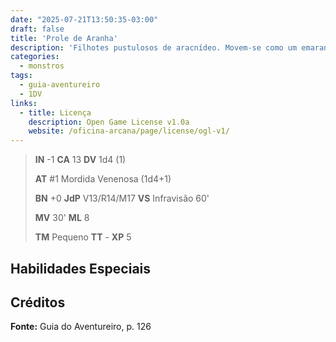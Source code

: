 ```yaml
---
date: "2025-07-21T13:50:35-03:00"
draft: false
title: 'Prole de Aranha'
description: 'Filhotes pustulosos de aracnídeo. Movem-se como um emaranhado nojento.'
categories:
  - monstros
tags:
  - guia-aventureiro
  - 1DV
links:
  - title: Licença
    description: Open Game License v1.0a
    website: /oficina-arcana/page/license/ogl-v1/
---
```


> **IN** -1 **CA** 13 **DV** 1d4 (1)
>
> **AT** #1 Mordida Venenosa (1d4+1)
>
> **BN** +0 **JdP** V13/R14/M17 **VS** Infravisão 60'
>
> **MV** 30' **ML** 8
>
> **TM** Pequeno **TT** - **XP** 5

## Habilidades Especiais

## Créditos

**Fonte:** Guia do Aventureiro, p. 126
